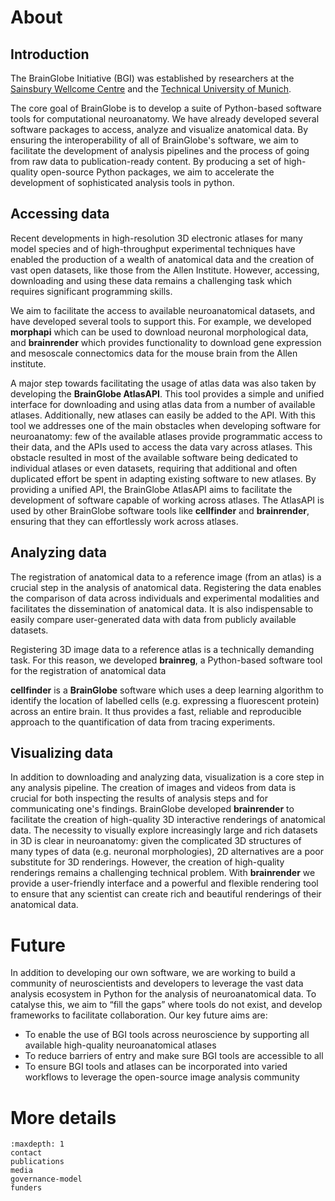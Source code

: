 # About

## Introduction
The BrainGlobe Initiative (BGI) was established by researchers at the
[Sainsbury Wellcome Centre](https://www.sainsburywellcome.org) and the [
Technical University of Munich](https://www.tum.de/en/).

The core goal of BrainGlobe is to develop a suite of Python-based software tools for computational neuroanatomy. 
We have already developed several software packages to access, analyze and visualize anatomical data. By ensuring the 
interoperability of all of BrainGlobe's software, we aim to facilitate the development of analysis pipelines and the process of going from raw data to publication-ready content. By producing a set of high-quality 
open-source Python packages, we aim to accelerate the development of sophisticated analysis tools in python.

## Accessing data

Recent developments in high-resolution 3D electronic atlases for many model species and of high-throughput experimental 
techniques have enabled the production of a wealth of anatomical data and the creation of vast open datasets, like those from 
the Allen Institute. However, accessing, downloading and using these data remains a challenging task which requires significant 
programming skills.&#x20;

We aim to facilitate the access to available neuroanatomical datasets, and have developed several tools to support this. For example, we developed 
**morphapi** which can be used to download neuronal morphological data, and **brainrender** which provides functionality to 
download gene expression and mesoscale connectomics data for the mouse brain from the Allen institute.

A major step towards facilitating the usage of atlas data was also taken by developing the **BrainGlobe AtlasAPI**. This tool provides a 
simple and unified interface for downloading and using atlas data from a number of available atlases. Additionally, new atlases 
can easily be added to the API. With this tool we addresses one of the main obstacles when developing software for neuroanatomy: 
few of the available atlases provide programmatic access to their data, and the APIs used to access the data vary 
across atlases. This obstacle resulted in most of the available software being dedicated to individual atlases or 
even datasets, requiring that additional and often duplicated effort be spent in adapting existing software to new 
atlases. By providing a unified API, the BrainGlobe AtlasAPI aims to facilitate the development of software capable of working 
across atlases. The AtlasAPI is used by other BrainGlobe software tools like **cellfinder** and **brainrender**, ensuring 
that they can effortlessly work across atlases.

## Analyzing data

The registration of anatomical data to a reference image (from an atlas) is a crucial step in the analysis of anatomical
data. Registering the data enables the comparison of data across individuals and experimental modalities and facilitates
the dissemination of anatomical data. It is also indispensable to easily compare user-generated data with data from 
publicly available datasets.

Registering 3D image data to a reference atlas is a technically demanding task. For this reason, we developed 
**brainreg**, a Python-based software tool for the registration of anatomical data

**cellfinder** is a **BrainGlobe** software which uses a deep learning algorithm to identify the location of 
labelled cells (e.g. expressing a fluorescent protein) across an entire brain. It thus provides a fast, reliable 
and reproducible approach to the quantification of data from tracing experiments.&#x20;


## Visualizing data

In addition to downloading and analyzing data, visualization is a core step in any analysis pipeline. The creation 
of images and videos from data is crucial for both inspecting the results of analysis steps and for communicating one's 
findings. BrainGlobe developed **brainrender** to facilitate the creation of high-quality 3D interactive renderings of 
anatomical data. The necessity to visually explore increasingly large and rich datasets in 3D is clear in neuroanatomy: given the complicated 3D structures of many types of data (e.g. neuronal morphologies), 
2D alternatives are a poor substitute for 3D renderings. However, the creation of high-quality renderings remains a 
challenging technical problem. With **brainrender** we provide a user-friendly interface and a powerful and flexible rendering tool 
to ensure that any scientist can create rich and beautiful renderings of their anatomical data.


# Future
In addition to developing our own software, we are working to build a community of neuroscientists and
developers to leverage the vast data analysis ecosystem in Python for the analysis of neuroanatomical data.
To catalyse this, we aim to “fill the gaps” where tools do not exist, and
develop frameworks to facilitate collaboration. Our key future aims are:
* To enable the use of BGI tools across neuroscience by supporting all available high-quality neuroanatomical
  atlases
* To reduce barriers of entry and make sure BGI tools are accessible to all
* To ensure BGI tools and atlases can be incorporated into varied workflows to leverage the open-source
  image analysis community

# More details

```{toctree}
:maxdepth: 1
contact
publications
media
governance-model
funders
```


